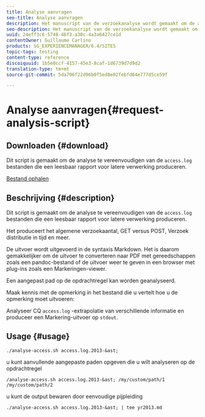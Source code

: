 ```yaml
---
title: Analyse aanvragen
seo-title: Analyse aanvragen
description: Het manuscript van de verzoekanalyse wordt gemaakt om de analyse van de access.log dossiers te verlichten die een leesbaar rapport voor recentere verwerking produceren
seo-description: Het manuscript van de verzoekanalyse wordt gemaakt om de analyse van de access.log dossiers te verlichten die een leesbaar rapport voor recentere verwerking produceren
uuid: 24eff3c6-5748-46f3-a30c-4a3a6427ce1d
contentOwner: Guillaume Carlino
products: SG_EXPERIENCEMANAGER/6.4/SITES
topic-tags: testing
content-type: reference
discoiquuid: 1b5e0ccf-4157-45e3-8caf-1d6739d7d9d2
translation-type: tm+mt
source-git-commit: 5da706f22d96b0f5ed8e02febfd64e777d5ce59f

---
```



# Analyse aanvragen{#request-analysis-script}

## Downloaden {#download}

Dit script is gemaakt om de analyse te vereenvoudigen van de `access.log` bestanden die een leesbaar rapport voor latere verwerking produceren.

[Bestand ophalen](assets/analyse-access.sh)

## Beschrijving {#description}

Dit script is gemaakt om de analyse te vereenvoudigen van de `access.log` bestanden die een leesbaar rapport voor latere verwerking produceren.

Het produceert het algemene verzoekaantal, GET versus POST, Verzoek distributie in tijd en meer.

De uitvoer wordt uitgevoerd in de syntaxis Markdown. Het is daarom gemakkelijker om de uitvoer te converteren naar PDF met gereedschappen zoals een pandoc-bestand of de uitvoer weer te geven in een browser met plug-ins zoals een Markeringen-viewer.

Een aangepast pad op de opdrachtregel kan worden geanalyseerd.

Maak kennis met de opmerking in het bestand die u vertelt hoe u de opmerking moet uitvoeren:

Analyseer CQ `access.log` -extrapolatie van verschillende informatie en produceer een Markering-uitvoer op `stdout`.

## Usage {#usage}

`./analyse-access.sh access.log.2013-&ast;`

u kunt aanvullende aangepaste paden opgeven die u wilt analyseren op de opdrachtregel

`/analyse-access.sh access.log.2013-&ast; /my/custom/path/1 /my/custom/path/2`

u kunt de output bewaren door eenvoudige pijpleiding

`./analyse-access.sh access.log.2013-&ast; | tee yr2013.md`
